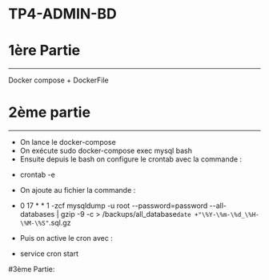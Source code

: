 # TP4-ADMIN-BD


# 1ère Partie
-------------
Docker compose + DockerFile

# 2ème partie
-------------
- On lance le docker-compose
- On exécute sudo docker-compose exec mysql bash
- Ensuite depuis le bash on configure le crontab avec la commande :
* crontab -e
- On ajoute au fichier la commande : 
* 0 17 * * 1 -zcf mysqldump -u root --password=password --all-databases | gzip -9 -c > /backups/all_database`date +"\%Y-\%m-\%d_\%H-\%M-\%S"`.sql.gz

- Puis on active le cron avec :
* service cron start

#3ème Partie:

